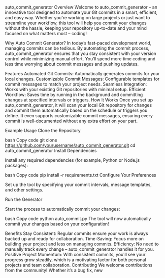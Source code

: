 auto_commit_generator
Overview
Welcome to auto_commit_generator – an innovative tool designed to automate your Git commits in a smart, efficient, and easy way. Whether you're working on large projects or just want to streamline your workflow, this tool will help you commit your changes without the hassle, keeping your repository up-to-date and your mind focused on what matters most – coding!

Why Auto Commit Generator?
In today’s fast-paced development world, managing commits can be tedious. By automating the commit process, auto_commit_generator ensures that you stay consistent with your version control while minimizing manual effort. You’ll spend more time coding and less time worrying about commit messages and pushing updates.

Features
Automated Git Commits: Automatically generates commits for your local changes.
Customizable Commit Messages: Configurable templates for commit messages to match your project needs.
Seamless Integration: Works with your existing Git repositories with minimal setup.
Efficient Workflow: Saves time by running in the background and committing changes at specified intervals or triggers.
How It Works
Once you set up auto_commit_generator, it will scan your local Git repository for changes and commit them automatically based on the schedule or triggers you define. It even supports customizable commit messages, ensuring every commit is well-documented without any extra effort on your part.

Example Usage
Clone the Repository

bash
Copy code
git clone https://github.com/yourusername/auto_commit_generator.git
cd auto_commit_generator
Install Dependencies

Install any required dependencies (for example, Python or Node.js packages):

bash
Copy code
pip install -r requirements.txt
Configure Your Preferences

Set up the tool by specifying your commit intervals, message templates, and other settings.

Run the Generator

Start the process to automatically commit your changes:

bash
Copy code
python auto_commit.py
The tool will now automatically commit your changes based on your configuration!

Benefits
Stay Consistent: Regular commits ensure your work is always backed up and ready for collaboration.
Time-Saving: Focus more on building your project and less on managing commits.
Efficiency: No need to manually track every change – auto_commit_generator handles it for you.
Positive Project Momentum: With consistent commits, you'll see your progress grow steadily, which is a motivating factor for both personal projects and team collaboration.
Contributing
We welcome contributions from the community! Whether it’s a bug fix, new 
